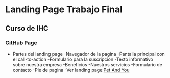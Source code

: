 # Landing Page Trabajo Final
## Curso de IHC
### GitHub Page

- Partes del landing page
    -Navegador de la pagina
    -Pantalla principal con el call-to-action
    -Formulario para la suscripcion 
    -Texto informativo sobre nuestra empresa
    -Beneficios
    -Nuestros servicios
    -Formulario de contacto
    -Pie de pagina
    -Ver landing page:[Pet And You](https://julioantunez7.github.io/landing-petandyou/)
